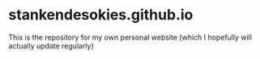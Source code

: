 # stankendesokies.github.io
 This is the repository for my own personal website (which I hopefully will actually update regularly) 
